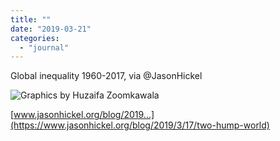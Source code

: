 ```yaml
---
title: ""
date: "2019-03-21"
categories: 
  - "journal"
---
```


Global inequality 1960-2017, via @JasonHickel

![Graphics by Huzaifa Zoomkawala](images/income-inequality-1960-2017.gif)

[www.jasonhickel.org/blog/2019...](https://www.jasonhickel.org/blog/2019/3/17/two-hump-world)
